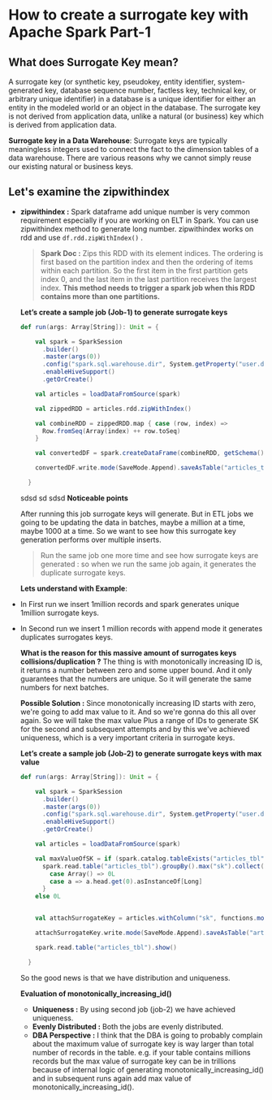 # How to create a surrogate key with Apache Spark Part-1

## What does Surrogate Key mean?

 A surrogate key (or synthetic key, pseudokey, entity identifier, system-generated key, database sequence number, factless key, technical key, or arbitrary unique identifier) in a database is a unique identifier for either an entity in the modeled world or an object in the database. The surrogate key is not derived from application data, unlike a natural (or business) key which is derived from application data.
 
 **Surrogate key in a Data Warehouse**: Surrogate keys are typically meaningless integers used to connect the fact to the dimension tables of a data warehouse. There are various reasons why we cannot simply reuse our existing natural or business keys.

## Let's examine the zipwithindex 

 - **zipwithindex :** Spark dataframe add unique number is very common requirement especially if you are working on ELT in Spark. You can use zipwithindex method to generate long number. zipwithindex works on rdd and use  `df.rdd.zipWithIndex()` . 

	>  **Spark Doc :** Zips this RDD with its element indices. The ordering is first based on the partition index and then the ordering of items within each partition. So the first item in the first partition gets index 0, and the last item in the last partition receives the largest index. **This method needs to trigger a spark job when this RDD contains more than one partitions.**
	

	**Let’s create a sample job (Job-1) to generate surrogate keys**
	
	```scala
	def run(args: Array[String]): Unit = {

	    val spark = SparkSession
	      .builder()
	      .master(args(0))
	      .config("spark.sql.warehouse.dir", System.getProperty("user.dir") + "/spark-warehouse")
	      .enableHiveSupport()
	      .getOrCreate()

	    val articles = loadDataFromSource(spark)

	    val zippedRDD = articles.rdd.zipWithIndex()

	    val combineRDD = zippedRDD.map { case (row, index) =>
	      Row.fromSeq(Array(index) ++ row.toSeq)
	    }

	    val convertedDF = spark.createDataFrame(combineRDD, getSchema())

	    convertedDF.write.mode(SaveMode.Append).saveAsTable("articles_tbl12")

	  }

	```
	sdsd
	sd
	sdsd
	**Noticeable points**
	
	
	After running this job surrogate keys will generate. But in ETL jobs we going to be updating the data in batches, maybe a million at a time, maybe 1000 at a time. So we want to see how this surrogate key generation performs over multiple inserts.

	> Run the same job one more time and see how surrogate keys are generated : so when we run the same job again, it generates the duplicate surrogate keys.

	**Lets understand with Example**: 
	
 - In First run we insert 1million records and spark generates unique 1million surrogate keys.
 - In Second run we insert 1 million records with append mode it generates duplicates surrogates keys.
 
	**What is the reason for this massive amount of surrogates keys collisions/duplication ?**
	The thing is with monotonically increasing ID is, it returns a number between zero and some upper bound. And it only guarantees that the numbers are unique. So it will generate the same numbers for next batches.

	**Possible Solution :** Since monotonically increasing ID starts with zero, we're going to add max value to it. And so we're gonna do this all over again. So we will take the max value Plus a range of IDs to generate SK for the second and subsequent attempts and by this we've achieved uniqueness, which is a very important criteria in surrogate keys.
	
 
	 **Let’s create a sample job (Job-2) to generate surrogate keys with max value**
	```scala
	def run(args: Array[String]): Unit = {

	    val spark = SparkSession
	      .builder()
	      .master(args(0))
	      .config("spark.sql.warehouse.dir", System.getProperty("user.dir") + "/spark-warehouse")
	      .enableHiveSupport()
	      .getOrCreate()

	    val articles = loadDataFromSource(spark)

	    val maxValueOfSK = if (spark.catalog.tableExists("articles_tbl"))
	      spark.read.table("articles_tbl").groupBy().max("sk").collect() match {
	        case Array() => 0L
	        case a => a.head.get(0).asInstanceOf[Long]
	      }
	    else 0L


	    val attachSurrogateKey = articles.withColumn("sk", functions.monotonically_increasing_id().+(maxValueOfSK))

	    attachSurrogateKey.write.mode(SaveMode.Append).saveAsTable("articles_tbl")

	    spark.read.table("articles_tbl").show()

	  }
	```
	 So the good news is that we have distribution and uniqueness. 

	**Evaluation of monotonically_increasing_id()**
	

	 - **Uniqueness :** By using second job (job-2) we have achieved uniqueness.
	 - **Evenly Distributed :** Both the jobs are evenly distributed.
	 - **DBA Perspective :** I think that the DBA is going to probably complain about the maximum value of surrogate key is way larger than total number of records in the table. e.g. if your table contains millions records but the max value of surrogate key can be in trillions because of internal logic of generating monotonically_increasing_id() and in subsequent runs again add max value of monotonically_increasing_id().   
<!--stackedit_data:
eyJoaXN0b3J5IjpbODg5NDM0MjgxLC04ODEwNDI1NjEsLTIwMT
QzMjI4MzUsLTM3MzMyNzU0NywyMzY5MTg0NDUsLTg1MTA4MDg1
NSwtMTk3NTY4MTUzNCwtMjAzNTgyMDM0NiwtNDUzODQ2MjY0LC
0xODA4MzMxMTk0LDY1OTI1Njk5NiwxMTk2MTIyMjAsLTEzNDE4
NzMyMjEsMjExNDk4MTIyOSwxNzc3NTA3OTI0LDI2NzEzNjM5LD
E5MzcwNTU4OTYsMzUxMjM2NDQ0LC0xMjc5MDMwMDY5LDM2MzA0
OTI5NV19
-->
